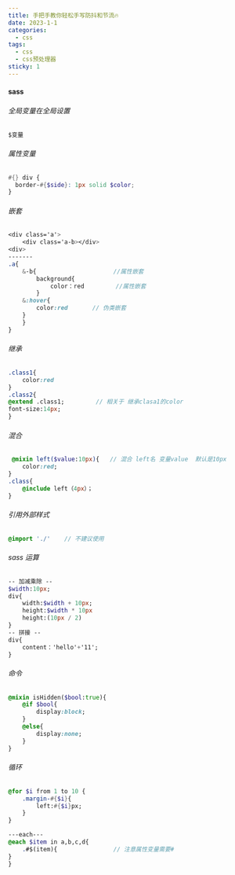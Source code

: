 ```yaml
---
title: 手把手教你轻松手写防抖和节流🔥
date: 2023-1-1
categories:
  - css
tags:
  - css
  - css预处理器
sticky: 1
---
```


#### sass

###### 全局变量在全局设置

```sass
$变量
```

###### 属性变量

```scss
#{} div {
  border-#{$side}: 1px solid $color;
}
```

###### 嵌套

```sass
<div class='a'>
	<div class='a-b></div>
<div>
-------
.a{
	&-b{                      //属性嵌套
		background{
            color：red         //属性嵌套
		}
	&:hover{
		color:red       // 伪类嵌套
	}
	}
}

```

###### 继承

```sass
.class1{
    color:red
}
.class2{
@extend .class1;         // 相关于 继承clasa1的color
font-size:14px;
}
```

###### 混合

```sass
 @mixin left($value:10px){   // 混合 left名 变量value  默认是10px
	color:red;
}
.class{
    @include left（4px）；
}
```

###### 引用外部样式

```sass
@import './'    // 不建议使用
```

###### sass 运算

```sass
-- 加减乘除 --
$width:10px;
div{
	width:$width + 10px;
	height:$width * 10px
	height:(10px / 2)
}
-- 拼接 --
div{
    content：'hello'+'11';
}
```

###### 命令

```sass
@mixin isHidden($bool:true){
    @if $bool{
		display:block;
	}
	@else{
        display:none;
	}
}
```

###### 循环

```sass
@for $i from 1 to 10 {
    .margin-#{$i}{
		left:#{$i}px;
	}
}

---each---
@each $item in a,b,c,d{
	.#$(item){                // 注意属性变量需要#
}
}

```

